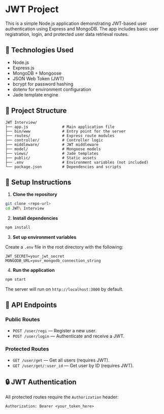 # JWT Project

This is a simple Node.js application demonstrating JWT-based user authentication using Express and MongoDB. The app includes basic user registration, login, and protected user data retrieval routes.

## 🔧 Technologies Used

- Node.js
- Express.js
- MongoDB + Mongoose
- JSON Web Token (JWT)
- bcrypt for password hashing
- dotenv for environment configuration
- Jade template engine

## 📁 Project Structure

```
JWT Interview/
├── app.js               # Main application file
├── bin/www              # Entry point for the server
├── routes/              # Express route modules
├── controller/          # Controller logic
├── middleware/          # JWT middleware
├── model/               # Mongoose models
├── views/               # Jade templates
├── public/              # Static assets
├── .env                 # Environment variables (not included)
└── package.json         # Dependencies and scripts
```

## 🚀 Setup Instructions

1. **Clone the repository**

```bash
git clone <repo-url>
cd JWT\ Interview
```

2. **Install dependencies**

```bash
npm install
```

3. **Set up environment variables**

Create a `.env` file in the root directory with the following:

```
JWT_SECRET=your_jwt_secret
MONGODB_URL=your_mongodb_connection_string
```

4. **Run the application**

```bash
npm start
```

The server will run on `http://localhost:3000` by default.

## 🧪 API Endpoints

### Public Routes

- `POST /user/regi` — Register a new user.
- `POST /user/login` — Authenticate and receive a JWT.

### Protected Routes

- `GET /user/get` — Get all users (requires JWT).
- `GET /user/get/:user_id` — Get user by ID (requires JWT).

## 🔒 JWT Authentication

All protected routes require the `Authorization` header:

```
Authorization: Bearer <your_token_here>
```

